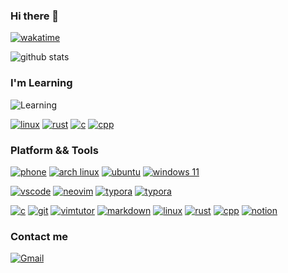 ### Hi there 👋 

[![wakatime](https://wakatime.com/badge/user/e6f3d393-63ef-4414-8566-c4cc9b1c437e.svg?style=for-the-badge)](https://wakatime.com/@e6f3d393-63ef-4414-8566-c4cc9b1c437e)

<picture decoding="async" loading="lazy">
  <source media="(prefers-color-scheme: light)" srcset="https://pixel-profile.vercel.app/api/github-stats?username=WoodHolz&screen_effect=false&background=linear-gradient(to%20bottom%20right%2C%20%2374dcc4%2C%20%234597e9)">
  <source media="(prefers-color-scheme: dark)" srcset="https://pixel-profile.vercel.app/api/github-stats?username=WoodHolz&screen_effect=true&background=linear-gradient(to%20bottom%20right%2C%20%235580eb%2C%20%232aeeff)">
  <img alt="github stats" src="https://pixel-profile.vercel.app/api/github-stats?username=WoodHolz&screen_effect=false&background=linear-gradient(to%20bottom%20right%2C%20%2374dcc4%2C%20%234597e9)">
</picture>

### I'm Learning

![Learning](https://skillicons.dev/icons?i=linux,rust,c,cpp)

[![linux](https://img.shields.io/badge/-Linux-FCC624?style=flat-square&logo=Linux&logoColor=ffffff)](https://elixir.bootlin.com/linux/latest/source)
[![rust](https://img.shields.io/badge/-Rust-d07f4f?style=flat-square&logo=Rust&logoColor=ffffff)](https://www.rust-lang.org/)
[![c](https://img.shields.io/badge/-C-A8B9CC?style=flat-square&logo=c&logoColor=ffffff)](https://users.ece.cmu.edu/~eno/coding/CCodingStandard.html)
[![cpp](https://img.shields.io/badge/-C++-00599C?style=flat-square&logo=C%2B%2B&logoColor=ffffff)](https://en.cppreference.com/)


### Platform && Tools

[![phone](https://img.shields.io/badge/iPhone-SE2-292e33?style=flat-square&logo=apple&logoColor=ffffff)](https://www.apple.com/)
[![arch linux](https://img.shields.io/badge/WSL-Arch%20Linux-1793D1?style=flat-square&logo=arch-linux&logoColor=ffffff)](https://www.archlinux.org/)
[![ubuntu](https://img.shields.io/badge/Ubuntu-23.04-E95420?style=flat-square&logo=Ubuntu&logoColor=ffffff)](https://ubuntu.com/)
[![windows 11](https://img.shields.io/badge/Windows-11-0078D4?style=flat-square&logo=Windows-11&logoColor=ffffff)](https://www.microsoft.com/)

[![vscode](https://img.shields.io/badge/Code%20Editor-VS%20Code-007ACC?style=flat-square&logo=Visual-Studio-Code&logoColor=ffffff)](https://code.visualstudio.com/)
[![neovim](https://img.shields.io/badge/Text%20Editor-Neovim-57A143?style=flat-square&logo=Neovim&logoColor=ffffff)](https://neovim.io/)
[![typora](https://img.shields.io/badge/Markdown%20Editor-Typora-000000?style=flat-square&logo=Markdown&logoColor=ffffff)](https://typora.io/)
[![typora](https://img.shields.io/badge/Note-Notion-000000?style=flat-square&logo=Notion&logoColor=ffffff)]([https://typora.io/](https://www.notion.so/))


[![c](https://img.shields.io/badge/-C-A8B9CC?style=flat-square&logo=c&logoColor=ffffff)](https://www.gnu.org/software/gnu-c-manual/gnu-c-manual.html)
[![git](https://img.shields.io/badge/-git-F05032?style=flat-square&logo=git&logoColor=ffffff)](https://git-scm.com/)
[![vimtutor](https://img.shields.io/badge/-Vim-019733?style=flat-square&logo=Vim&logoColor=ffffff)](http://www2.geog.ucl.ac.uk/~plewis/teaching/unix/vimtutor)
[![markdown](https://img.shields.io/badge/-Markdown-000000?style=flat-square&logo=Markdown&logoColor=ffffff)](https://markdown.com.cn/)
[![linux](https://img.shields.io/badge/-Linux-FCC624?style=flat-square&logo=Linux&logoColor=ffffff)](https://www.kernel.org/category/about.html)
[![rust](https://img.shields.io/badge/-Rust-d07f4f?style=flat-square&logo=Rust&logoColor=ffffff)](https://www.rust-lang.org/)
[![cpp](https://img.shields.io/badge/-C++-00599C?style=flat-square&logo=C%2B%2B&logoColor=ffffff)](https://en.cppreference.com/)
[![notion](https://img.shields.io/badge/-Notion-000000?style=flat-square&logo=Notion&logoColor=ffffff)](https://www.notion.so/)

### Contact me

[![Gmail](https://img.shields.io/badge/Gmail-zhenhong030213@gmail.com-EA4335?style=flat-square&logo=Gmail&logoColor=ffffff)](https://mail.google.com/mail/)
